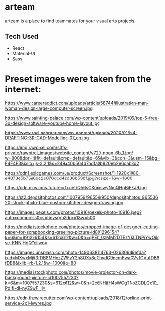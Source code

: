 # arteam

arteam is a place to find teammates for your visual arts projects.

## Tech Used

- React
- Material-UI
- Sass

# Preset images were taken from the internet:

https://www.careeraddict.com/uploads/article/58744/illustration-man-woman-design-large-computer-screen.jpg

https://www.painting-palace.com/wp-content/uploads/2019/06/top-5-free-3d-design-software-youtube-home-layout.jpg

https://www.cad-schroer.com/wp-content/uploads/2020/01/M4-DRAFTING-3D-CAD-Modelling-07_en.jpg

https://img.rawpixel.com/s3fs-private/rawpixel_images/website_content/v729-noon-6b_1.jpg?w=800&dpr=1&fit=default&crop=default&q=65&vib=3&con=3&usm=15&bg=F4F4F3&ixlib=js-2.2.1&s=249a40b564d7adfa0b920eb2e6cab8d2

https://cdn1.epicgames.com/ue/product/Screenshot/1-1920x1080-a4873e5b75a6be2e078dcd42d36b538f.jpg?resize=1&w=1600

https://cdn.mos.cms.futurecdn.net/Qh6sCKomswyNmQHpBiFKJ9.jpg

https://st2.depositphotos.com/1007959/9655/i/950/depositphotos_96553620-stock-photo-blue-custom-kitchen-design-drawing.jpg

https://images.pexels.com/photos/10916/pexels-photo-10916.jpeg?auto=compress&cs=tinysrgb&dpr=1&w=500

https://media.istockphoto.com/photos/cropped-image-of-designer-cutting-paper-for-scrapbooking-greeting-picture-id891296154?k=6&m=891296154&s=612x612&w=0&h=qPEb_0zMM2DTEzYKLTNPjYwOikjve-KNNjHgQYcilwo=

https://images.unsplash.com/photo-1490638114763-02630949efda?ixid=MXwxMjA3fDB8MHxzZWFyY2h8OXx8cGhvdG9ncmFwaGVyfGVufDB8fDB8&ixlib=rb-1.2.1&w=1000&q=80

https://media.istockphoto.com/photos/movie-projector-on-dark-background-picture-id1007557230?k=6&m=1007557230&s=612x612&w=0&h=2c6NHjfH4sWCgTNoZCDLQx10_PdIfl-dI-nyZ9wF_jI=

https://cdn.thewirecutter.com/wp-content/uploads/2018/12/online-print-service-2x1-lowres.jpg
